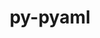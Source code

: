 ---
title: "py-pyaml"
layout: cache
categories: [package, v0.18.1]
meta: {"versions": ["21.8.3"], "compilers": ["gcc@=7.5.0"], "oss": ["ubuntu18.04"], "platforms": ["linux"], "targets": ["x86_64"], "stacks": ["e4s", "root"], "num_specs": 1, "num_specs_by_stack": {"e4s": 1, "root": 1}}
spec_details: [{"hash": "dwn6qknqnhbfqux2xbqv2xwhrpgv2rgh", "compiler": "gcc@=7.5.0", "versions": ["21.8.3"], "os": "ubuntu18.04", "platform": "linux", "target": "x86_64", "variants": [], "stacks": ["e4s", "root"], "size": "-", "tarball": "https://binaries.spack.io/releases/v0.18.1/build_cache/linux-ubuntu18.04-x86_64/gcc-7.5.0/py-pyaml-21.8.3/linux-ubuntu18.04-x86_64-gcc-7.5.0-py-pyaml-21.8.3-dwn6qknqnhbfqux2xbqv2xwhrpgv2rgh.spack"}]
---